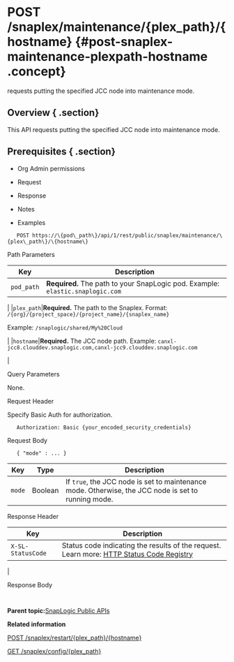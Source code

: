 # POST /snaplex/maintenance/\{plex\_path\}/\{hostname\} {#post-snaplex-maintenance-plexpath-hostname .concept}

requests putting the specified JCC node into maintenance mode.

## Overview { .section}

This API requests putting the specified JCC node into maintenance mode.

## Prerequisites { .section}

-   Org Admin permissions

-   Request
-   Response
-   Notes
-   Examples

``` {#codeblock-endpoint .normalize-space .lang-uri}
   POST https://\{pod\_path\}/api/1/rest/public/snaplex/maintenance/\{plex\_path\}/\{hostname\}

```

Path Parameters

|Key|Description|
|---|-----------|
|`pod_path`|**Required.** The path to your SnapLogic pod. Example: `elastic.snaplogic.com`

|
|`plex_path`|**Required.** The path to the Snaplex. Format: `/{org}/{project_space}/{project_name}/{snaplex_name}`

 Example: `/snaplogic/shared/My%20Cloud`

|
|`hostname`|**Required.** The JCC node path. Example: `canxl-jcc8.clouddev.snaplogic.com,canxl-jcc9.clouddev.snaplogic.com`

|

Query Parameters

None.

Request Header

Specify Basic Auth for authorization.

``` {#d73e705 .normalize-space}
   Authorization: Basic {your_encoded_security_credentials}

```

Request Body

``` {#request-body .normalize-space .lang-json}
   { "mode" : ... }

```

|Key|Type|Description|
|---|----|-----------|
|`mode`|Boolean|If `true`, the JCC node is set to maintenance mode. Otherwise, the JCC node is set to running mode.|

Response Header

|Key|Description|
|---|-----------|
|`X-SL-StatusCode`|Status code indicating the results of the request. Learn more: [HTTP Status Code Registry](https://www.iana.org/assignments/http-status-codes/http-status-codes.xhtml)

|

Response Body

``` {#response-body .normalize-space .lang-json}
 
```

**Parent topic:**[SnapLogic Public APIs](../public-apis/public-apis.md)

**Related information**  


[POST /snaplex/restart/\{plex\_path\}/\{hostname\}](../public-apis/post-snaplex-restart-plexpath-hostname.md)

[GET /snaplex/config/\{plex\_path\}](../public-apis/get-snaplex-config-plexpath.md)

